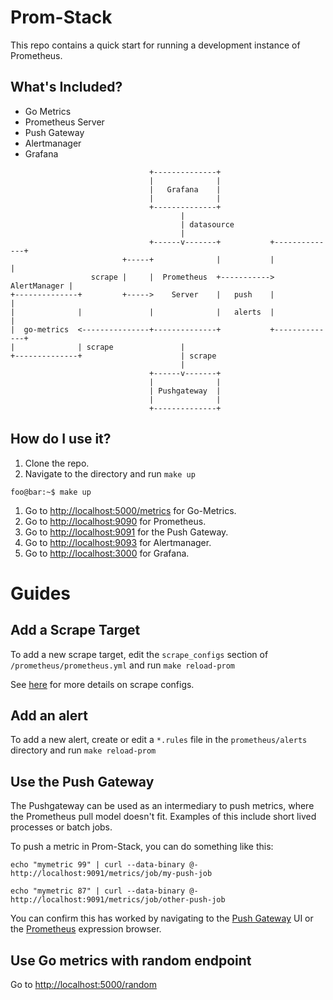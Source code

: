 # Prom-Stack

This repo contains a quick start for running a development instance of Prometheus.  

## What's Included?

* Go Metrics
* Prometheus Server
* Push Gateway
* Alertmanager
* Grafana

```
                               +--------------+
                               |              |
                               |   Grafana    |
                               |              |
                               +--------------+
                                      |
                                      | datasource
                                      |
                               +------v-------+           +--------------+
                         +-----+              |           |              |
                  scrape |     |  Prometheus  +-----------> AlertManager |
+--------------+         +----->    Server    |   push    |              |
|              |               |              |   alerts  |              |
|  go-metrics  <---------------+--------------+           +--------------+
|              | scrape               |
+--------------+                      | scrape
                                      |
                               +------v-------+
                               |              |
                               | Pushgateway  |
                               |              |
                               +--------------+
```

## How do I use it?

1. Clone the repo.
1. Navigate to the directory and run `make up`
```console
foo@bar:~$ make up
```
1. Go to [http://localhost:5000/metrics](http://localhost:5000/metrics) for Go-Metrics.
1. Go to [http://localhost:9090](http://localhost:9090) for Prometheus.  
1. Go to [http://localhost:9091](http://localhost:9091) for the Push Gateway.  
1. Go to [http://localhost:9093](http://localhost:9093) for Alertmanager.
1. Go to [http://localhost:3000](http://localhost:3000) for Grafana.

# Guides
## Add a Scrape Target

To add a new scrape target, edit the `scrape_configs` section of `/prometheus/prometheus.yml` and run `make reload-prom`

See [here](https://prometheus.io/docs/operating/configuration/#%3Cscrape_config%3E) for more details on scrape configs.

## Add an alert

To add a new alert, create or edit a `*.rules` file in the `prometheus/alerts` directory and run `make reload-prom`

## Use the Push Gateway

The Pushgateway can be used as an intermediary to push metrics, where the Prometheus pull model doesn't fit.  Examples
of this include short lived processes or batch jobs.

To push a metric in Prom-Stack, you can do something like this:

`echo "mymetric 99" | curl --data-binary @- http://localhost:9091/metrics/job/my-push-job`

`echo "mymetric 87" | curl --data-binary @- http://localhost:9091/metrics/job/other-push-job`

You can confirm this has worked by navigating to the [Push Gateway](http://localhost:9091) UI or the [Prometheus](http://localhost:9090) expression browser.

## Use Go metrics with random endpoint

Go to [http://localhost:5000/random](http://localhost:5000/random)